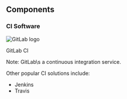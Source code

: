 ## Components

### CI Software

![GitLab logo](https://about.gitlab.com/images/downloads/logo.svg) <!-- .element: style="height:5em;background-color:inherit;border:0" -->

GitLab CI

Note:
GitLab\s a continuous integration service.

Other popular CI solutions include:
* Jenkins
* Travis

